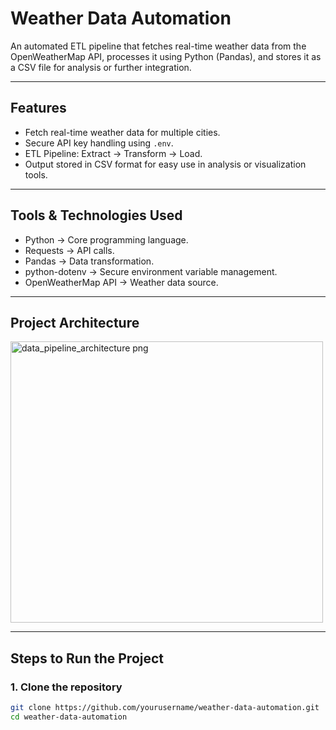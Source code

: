 # Weather Data Automation

An automated ETL pipeline that fetches real-time weather data from the OpenWeatherMap API, processes it using Python (Pandas), and stores it as a CSV file for analysis or further integration.

---

## Features
- Fetch real-time weather data for multiple cities.
- Secure API key handling using `.env`.
- ETL Pipeline: Extract → Transform → Load.
- Output stored in CSV format for easy use in analysis or visualization tools.

---

## Tools & Technologies Used
- Python → Core programming language.
- Requests → API calls.
- Pandas → Data transformation.
- python-dotenv → Secure environment variable management.
- OpenWeatherMap API → Weather data source.

---

## Project Architecture
<img width="500" height="450" alt="data_pipeline_architecture png" src="https://github.com/user-attachments/assets/e6297f3f-2573-41c9-9641-49f6bf4ef9e2" />


---

## Steps to Run the Project

### 1. Clone the repository
```bash
git clone https://github.com/yourusername/weather-data-automation.git
cd weather-data-automation

